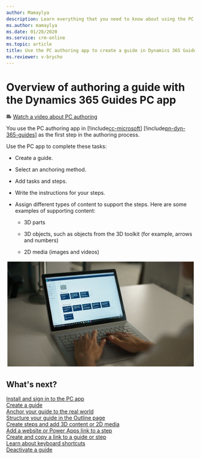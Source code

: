 ```yaml
---
author: Mamaylya
description: Learn everything that you need to know about using the PC authoring app to create a guide in Microsoft Dynamics 365 Guides.
ms.author: mamaylya
ms.date: 01/28/2020
ms.service: crm-online
ms.topic: article
title: Use the PC authoring app to create a guide in Dynamics 365 Guides
ms.reviewer: v-brycho
---
```


# Overview of authoring a guide with the Dynamics 365 Guides PC app

![Video camera graphic](media/video-camera.PNG "Video camera graphic") [Watch a video about PC authoring](https://aka.ms/pcauthor)

You use the PC authoring app in [!include[cc-microsoft](../includes/cc-microsoft.md)] [!include[pn-dyn-365-guides](../includes/pn-dyn-365-guides.md)] as the first step in the authoring process.

Use the PC app to complete these tasks:

- Create a guide.

- Select an anchoring method.

- Add tasks and steps.

- Write the instructions for your steps.

- Assign different types of content to support the steps. Here are some examples of supporting content:

    - 3D parts

    - 3D objects, such as objects from the 3D toolkit (for example, arrows and numbers)

    - 2D media (images and videos)

![PC authoring](media/pc-authoring.PNG "PC authoring")

## What's next?

[Install and sign in to the PC app](install-sign-in-pc-app.md)<br>
[Create a guide](create-guide.md)<br>
[Anchor your guide to the real world](anchor.md)<br>
[Structure your guide in the Outline page](structure-guide.md)<br>
[Create steps and add 3D content or 2D media](create-steps-assign-media.md)<br>
[Add a website or Power Apps link to a step](pc-app-website-powerapps-link.md)<br>
[Create and copy a link to a guide or step](pc-app-copy-link-guide-step.md)<br>
[Learn about keyboard shortcuts](keyboard-shortcuts-pc-app.md)<br>
[Deactivate a guide](pc-app-deactivate-guide.md)
